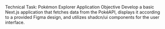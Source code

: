 Technical Task: Pokémon Explorer Application
Objective
Develop a basic Next.js application that fetches data from the PokéAPI, displays it according to a provided Figma design, and utilizes shadcn/ui components for the user interface.
